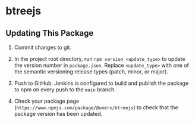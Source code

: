 # btreejs

## Updating This Package

1. Commit changes to git.

2. In the project root directory, run `npm version <update_type>` to update the version number in `package.json`. Replace `<update_type>` with one of the semantic versioning release types (patch, minor, or major).

3. Push to GitHub. Jenkins is configured to build and publish the package to npm on every push to the `main` branch.

4. Check your package page (`https://www.npmjs.com/package/@umerx/btreejs`) to check that the package version has been updated.
